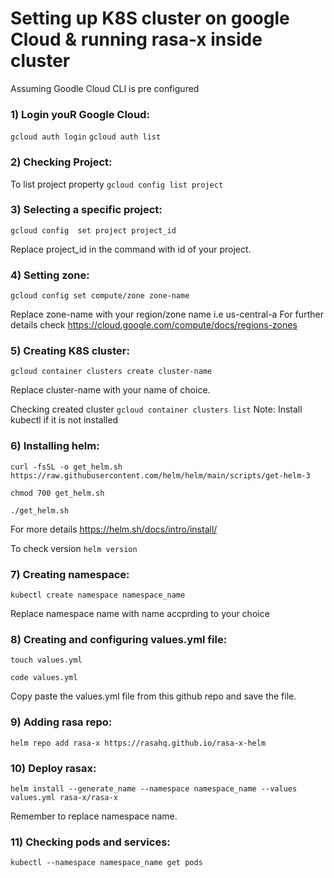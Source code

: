 # Setting up K8S cluster on google Cloud & running rasa-x inside cluster
Assuming Goodle Cloud CLI is pre configured
### 1) Login youR Google Cloud:
`gcloud auth login`
`gcloud auth list`
### 2) Checking Project:
To list project property
`gcloud config list project`
### 3) Selecting a specific project:
`gcloud config  set project project_id`

Replace project_id in the command with id of your project.
### 4) Setting zone:
`gcloud config set compute/zone zone-name`

Replace zone-name with your region/zone name i.e us-central-a
For further details check https://cloud.google.com/compute/docs/regions-zones
### 5) Creating K8S cluster:
`gcloud container clusters create cluster-name`

Replace cluster-name with your name of choice.
  
Checking created cluster
`gcloud container clusters list`
Note: Install kubectl if it is not installed
### 6) Installing helm:
`curl -fsSL -o get_helm.sh https://raw.githubusercontent.com/helm/helm/main/scripts/get-helm-3`

`chmod 700 get_helm.sh`

`./get_helm.sh`

For more details https://helm.sh/docs/intro/install/
  
To check version
`helm version`
### 7) Creating namespace:
`kubectl create namespace namespace_name`

Replace namespace name with name accprding to your choice
### 8) Creating and configuring values.yml file:
`touch values.yml`

`code values.yml`

Copy paste the values.yml file from this github repo and save the file.
### 9) Adding rasa repo:
`helm repo add rasa-x https://rasahq.github.io/rasa-x-helm`
### 10) Deploy rasax:
`helm install --generate_name --namespace namespace_name --values values.yml rasa-x/rasa-x`

Remember to replace namespace name.
### 11) Checking pods and services:
`kubectl --namespace namespace_name get pods`
   
 
    
    
  

